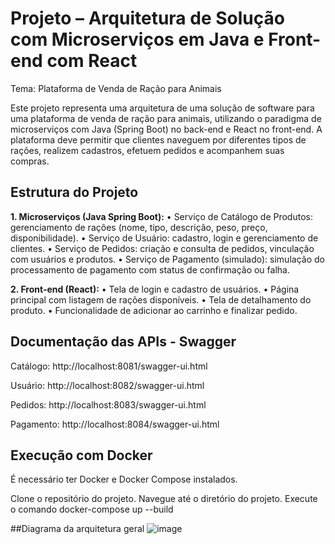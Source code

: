 # Projeto – Arquitetura de Solução com Microserviços em Java e Front-end com React
Tema: Plataforma de Venda de Ração para Animais

Este projeto representa uma arquitetura de uma solução de software
para uma plataforma de venda de ração para animais, utilizando o paradigma de
microserviços com Java (Spring Boot) no back-end e React no front-end. A plataforma deve
permitir que clientes naveguem por diferentes tipos de rações, realizem cadastros, efetuem
pedidos e acompanhem suas compras.

## Estrutura do Projeto

**1. Microserviços (Java Spring Boot):**
• Serviço de Catálogo de Produtos: gerenciamento de rações (nome, tipo, descrição,
peso, preço, disponibilidade).
• Serviço de Usuário: cadastro, login e gerenciamento de clientes.
• Serviço de Pedidos: criação e consulta de pedidos, vinculação com usuários e produtos.
• Serviço de Pagamento (simulado): simulação do processamento de pagamento com
status de confirmação ou falha.

**2. Front-end (React):**
• Tela de login e cadastro de usuários.
• Página principal com listagem de rações disponíveis.
• Tela de detalhamento do produto.
• Funcionalidade de adicionar ao carrinho e finalizar pedido.

## Documentação das APIs - Swagger
Catálogo: http://localhost:8081/swagger-ui.html

Usuário: http://localhost:8082/swagger-ui.html

Pedidos: http://localhost:8083/swagger-ui.html

Pagamento: http://localhost:8084/swagger-ui.html

## Execução com Docker
É necessário ter Docker e Docker Compose instalados.

Clone o repositório do projeto.
Navegue até o diretório do projeto.
Execute o comando docker-compose up --build

##Diagrama da arquitetura geral
![image](https://github.com/user-attachments/assets/41b23d4a-b1b7-435a-9eeb-3b1893752f8d)
